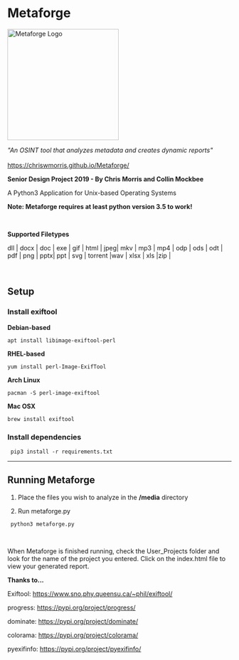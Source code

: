 # Metaforge #

<img src="https://raw.githubusercontent.com/chriswmorris/Metaforge/master/Template_Data/img/logo.png" width="250 height=300" title="Metaforge Logo">


*"An OSINT tool that analyzes metadata and creates dynamic reports"*
<br><br>
https://chriswmorris.github.io/Metaforge/

**Senior Design Project 2019 - By Chris Morris and Collin Mockbee**

A Python3 Application for Unix-based Operating Systems

**Note: Metaforge requires at least python version 3.5 to work!**

<br>

**Supported Filetypes** 

dll | docx | doc  |
exe | gif  | html |
jpeg| mkv  | mp3  |
mp4 | odp  | ods  |
odt | pdf  | png  | 
pptx| ppt  | svg  |
torrent |wav | xlsx |
xls  |zip |

<br>

## Setup ## 

### Install exiftool ###


**Debian-based**

<code>apt install libimage-exiftool-perl</code>

**RHEL-based**

<code>yum install perl-Image-ExifTool</code>

**Arch Linux**

<code>pacman -S perl-image-exiftool</code>

**Mac OSX**

<code>brew install exiftool </code>


### Install dependencies ###

<code> pip3 install -r requirements.txt </code>

<hr>



## Running Metaforge ##

1) Place the files you wish to analyze in the **/media** directory

2) Run metaforge.py

<code> python3 metaforge.py </code>


<br>




When Metaforge is finished running, check the User_Projects folder and look for the name of the project you entered. Click on the index.html file to view your generated report.





**Thanks to...**


Exiftool: https://www.sno.phy.queensu.ca/~phil/exiftool/

progress: https://pypi.org/project/progress/

dominate: https://pypi.org/project/dominate/

colorama: https://pypi.org/project/colorama/

pyexifinfo: https://pypi.org/project/pyexifinfo/
